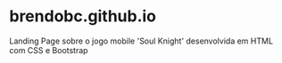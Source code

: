 # brendobc.github.io

Landing Page sobre o jogo mobile 'Soul Knight' desenvolvida em HTML com CSS e Bootstrap
